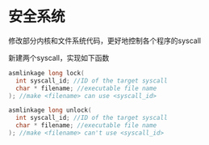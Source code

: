 # 安全系统
修改部分内核和文件系统代码，更好地控制各个程序的syscall

新建两个syscall，实现如下函数

```c
asmlinkage long lock(
  int syscall_id; //ID of the target syscall
  char * filename; //executable file name
); //make <filename> can use <syscall_id>

asmlinkage long unlock(
  int syscall_id; //ID of the target syscall
  char * filename; //executable file name
); //make <filename> can't use <syscall_id>
```
